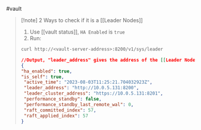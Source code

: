 #vault 
>[!note] 2 Ways to check if it is a [[Leader Nodes]]
>1. Use [[vault status]], ``HA Enabled`` is ``true`` 
>2. Run:
>	```bash 
>	curl http://<vault-server-address>:8200/v1/sys/leader
>	```
>	```json
>	//Output, "leader_address" gives the address of the [[Leader Nodes]]
>	{
>	"ha_enabled": true,
>	"is_self": true,
>    "active_time": "2023-08-03T11:25:21.704032923Z",
>    "leader_address": "http://10.0.5.131:8200",
>    "leader_cluster_address": "https://10.0.5.131:8201",
>    "performance_standby": false,
>    "performance_standby_last_remote_wal": 0,
>    "raft_committed_index": 57,
>    "raft_applied_index": 57
>  }
>	```